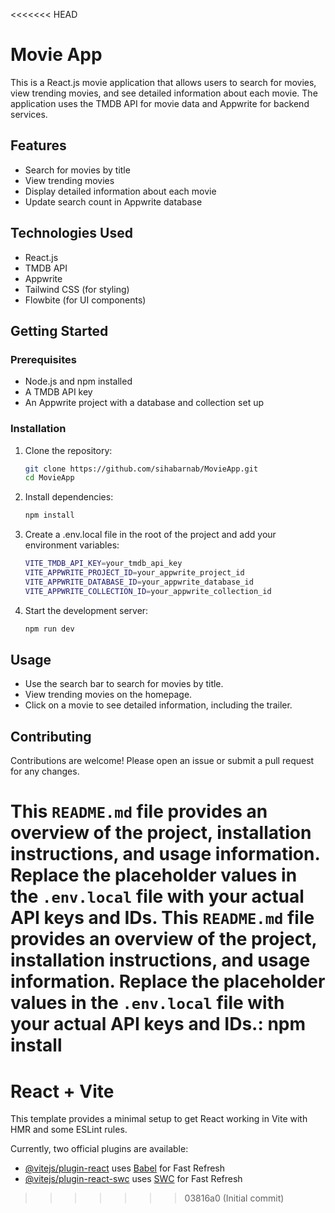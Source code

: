 <<<<<<< HEAD
# Movie App

This is a React.js movie application that allows users to search for movies, view trending movies, and see detailed information about each movie. The application uses the TMDB API for movie data and Appwrite for backend services.

## Features

- Search for movies by title
- View trending movies
- Display detailed information about each movie
- Update search count in Appwrite database

## Technologies Used

- React.js
- TMDB API
- Appwrite
- Tailwind CSS (for styling)
- Flowbite (for UI components)

## Getting Started

### Prerequisites

- Node.js and npm installed
- A TMDB API key
- An Appwrite project with a database and collection set up

### Installation

1. Clone the repository:
   ```bash
   git clone https://github.com/sihabarnab/MovieApp.git
   cd MovieApp
   ```

2. Install dependencies:
   ```bash
   npm install
   ```

3. Create a .env.local file in the root of the project and add your environment variables:
   ```bash
   VITE_TMDB_API_KEY=your_tmdb_api_key
   VITE_APPWRITE_PROJECT_ID=your_appwrite_project_id
   VITE_APPWRITE_DATABASE_ID=your_appwrite_database_id
   VITE_APPWRITE_COLLECTION_ID=your_appwrite_collection_id
   ```

4. Start the development server:
   ```bash
   npm run dev
   ```

## Usage

- Use the search bar to search for movies by title.
- View trending movies on the homepage.
- Click on a movie to see detailed information, including the trailer.

## Contributing

Contributions are welcome! Please open an issue or submit a pull request for any changes.



This `README.md` file provides an overview of the project, installation instructions, and usage information. Replace the placeholder values in the `.env.local` file with your actual API keys and IDs.
This `README.md` file provides an overview of the project, installation instructions, and usage information. Replace the placeholder values in the `.env.local` file with your actual API keys and IDs.:
   npm install
=======
# React + Vite

This template provides a minimal setup to get React working in Vite with HMR and some ESLint rules.

Currently, two official plugins are available:

- [@vitejs/plugin-react](https://github.com/vitejs/vite-plugin-react/blob/main/packages/plugin-react/README.md) uses [Babel](https://babeljs.io/) for Fast Refresh
- [@vitejs/plugin-react-swc](https://github.com/vitejs/vite-plugin-react-swc) uses [SWC](https://swc.rs/) for Fast Refresh
>>>>>>> 03816a0 (Initial commit)
